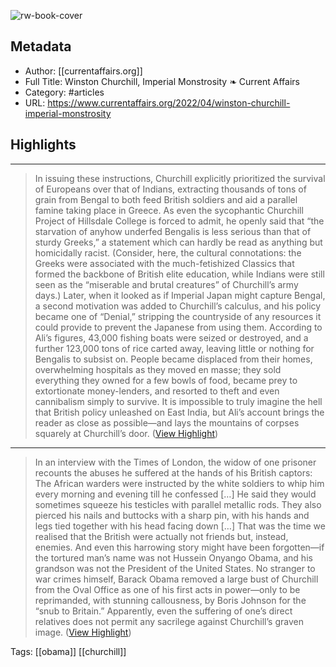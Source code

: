 ![rw-book-cover](https://readwise-assets.s3.amazonaws.com/static/images/article3.5c705a01b476.png)

## Metadata
- Author: [[currentaffairs.org]]
- Full Title: Winston Churchill, Imperial Monstrosity ❧ Current Affairs
- Category: #articles
- URL: https://www.currentaffairs.org/2022/04/winston-churchill-imperial-monstrosity

## Highlights
***

> In issuing these instructions, Churchill explicitly prioritized the survival of Europeans over that of Indians, extracting thousands of tons of grain from Bengal to both feed British soldiers and aid a parallel famine taking place in Greece. As even the sycophantic Churchill Project of Hillsdale College is forced to admit, he openly said that “the starvation of anyhow underfed Bengalis is less serious than that of sturdy Greeks,” a statement which can hardly be read as anything but homicidally racist. (Consider, here, the cultural connotations: the Greeks were associated with the much-fetishized Classics that formed the backbone of British elite education, while Indians were still seen as the “miserable and brutal creatures” of Churchill’s army days.) Later, when it looked as if Imperial Japan might capture Bengal, a second motivation was added to Churchill’s calculus, and his policy became one of “Denial,” stripping the countryside of any resources it could provide to prevent the Japanese from using them. According to Ali’s figures, 43,000 fishing boats were seized or destroyed, and a further 123,000 tons of rice carted away, leaving little or nothing for Bengalis to subsist on. People became displaced from their homes, overwhelming hospitals as they moved en masse; they sold everything they owned for a few bowls of food, became prey to extortionate money-lenders, and resorted to theft and even cannibalism simply to survive. It is impossible to truly imagine the hell that British policy unleashed on East India, but Ali’s account brings the reader as close as possible—and lays the mountains of corpses squarely at Churchill’s door. ([View Highlight](https://instapaper.com/read/1521068174/20041701))

***

> In an interview with the Times of London, the widow of one prisoner recounts the abuses he suffered at the hands of his British captors:
> The African warders were instructed by the white soldiers to whip him every morning and evening till he confessed […] He said they would sometimes squeeze his testicles with parallel metallic rods. They also pierced his nails and buttocks with a sharp pin, with his hands and legs tied together with his head facing down […] That was the time we realised that the British were actually not friends but, instead, enemies.
> And even this harrowing story might have been forgotten—if the tortured man’s name was not Hussein Onyango Obama, and his grandson was not the President of the United States. No stranger to war crimes himself, Barack Obama removed a large bust of Churchill from the Oval Office as one of his first acts in power—only to be reprimanded, with stunning callousness, by Boris Johnson for the “snub to Britain.” Apparently, even the suffering of one’s direct relatives does not permit any sacrilege against Churchill’s graven image. ([View Highlight](https://instapaper.com/read/1521068174/20041706))

Tags: [[obama]] [[churchill]] 

